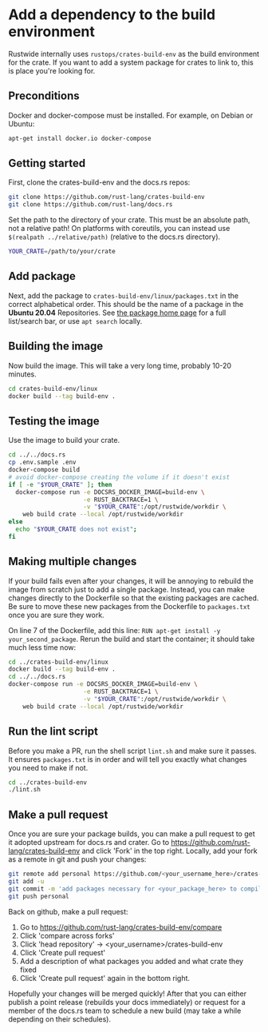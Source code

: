 # Add a dependency to the build environment

Rustwide internally uses `rustops/crates-build-env` as the build environment for the crate. If you want to add a system package for crates to link to, this is place you're looking for.

## Preconditions

Docker and docker-compose must be installed. For example, on Debian or Ubuntu:

```sh
apt-get install docker.io docker-compose
```

## Getting started

First, clone the crates-build-env and the docs.rs repos:

```sh
git clone https://github.com/rust-lang/crates-build-env
git clone https://github.com/rust-lang/docs.rs
```

Set the path to the directory of your crate. This must be an absolute path, not a relative path! On platforms with coreutils, you can instead use `$(realpath ../relative/path)` (relative to the docs.rs directory).

```sh
YOUR_CRATE=/path/to/your/crate
```

## Add package 

Next, add the package to `crates-build-env/linux/packages.txt` in the correct alphabetical order. This should be the name of a package in the **Ubuntu 20.04** Repositories. See [the package home page](https://packages.ubuntu.com/) for a full list/search bar, or use `apt search` locally.

## Building the image

Now build the image. This will take a very long time, probably 10-20 minutes.

```sh
cd crates-build-env/linux
docker build --tag build-env .
```

## Testing the image

Use the image to build your crate.

```sh
cd ../../docs.rs
cp .env.sample .env
docker-compose build
# avoid docker-compose creating the volume if it doesn't exist
if [ -e "$YOUR_CRATE" ]; then
  docker-compose run -e DOCSRS_DOCKER_IMAGE=build-env \
                     -e RUST_BACKTRACE=1 \
                     -v "$YOUR_CRATE":/opt/rustwide/workdir \
    web build crate --local /opt/rustwide/workdir
else
  echo "$YOUR_CRATE does not exist";
fi
```

## Making multiple changes

If your build fails even after your changes, it will be annoying to rebuild the image from scratch just to add a single package. Instead, you can make changes directly to the Dockerfile so that the existing packages are cached. Be sure to move these new packages from the Dockerfile to `packages.txt` once you are sure they work.

On line 7 of the Dockerfile, add this line: `RUN apt-get install -y your_second_package`.
Rerun the build and start the container; it should take much less time now:

```sh
cd ../crates-build-env/linux
docker build --tag build-env .
cd ../../docs.rs
docker-compose run -e DOCSRS_DOCKER_IMAGE=build-env \
                     -e RUST_BACKTRACE=1 \
                     -v "$YOUR_CRATE":/opt/rustwide/workdir \
    web build crate --local /opt/rustwide/workdir
```

## Run the lint script

Before you make a PR, run the shell script `lint.sh` and make sure it passes. It ensures `packages.txt` is in order and will tell you exactly what changes you need to make if not.

```sh
cd ../crates-build-env
./lint.sh
```

## Make a pull request

Once you are sure your package builds, you can make a pull request to get it adopted upstream for docs.rs and crater. Go to https://github.com/rust-lang/crates-build-env and click 'Fork' in the top right. Locally, add your fork as a remote in git and push your changes:

```sh
git remote add personal https://github.com/<your_username_here>/crates-build-env
git add -u
git commit -m 'add packages necessary for <your_package_here> to compile'
git push personal
```

Back on github, make a pull request:

1. Go to https://github.com/rust-lang/crates-build-env/compare
2. Click 'compare across forks'
3. Click 'head repository' -> <your_username>/crates-build-env
4. Click 'Create pull request'
5. Add a description of what packages you added and what crate they fixed
6. Click 'Create pull request' again in the bottom right.

Hopefully your changes will be merged quickly! After that you can either publish a point release (rebuilds your docs immediately) or request for a member of the docs.rs team to schedule a new build (may take a while depending on their schedules).
